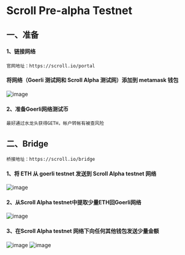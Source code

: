 # Scroll Pre-alpha Testnet

## 一、准备
#### 1、链接网络
    官网地址：https://scroll.io/portal    
    
#### 将网络（Goerli 测试网和 Scroll Alpha 测试网）添加到 metamask 钱包
![image](https://github.com/ZoeDTiger/Scroll-Alpha-Testnet/assets/100336530/d7436599-a495-4e03-b9c9-4ad162e8c3a1)

#### 2、准备Goerli网络测试币
    最好通过水龙头获得GETH，帐户转帐有被查风险

## 二、Bridge
    桥接地址：https://scroll.io/bridge
    
#### 1、将 ETH 从 goerli testnet 发送到 Scroll Alpha testnet 网络
![image](https://github.com/ZoeDTiger/Scroll-Alpha-Testnet/assets/100336530/fdec443f-d32f-4c41-80b8-a2adec409da9)

#### 2、从Scroll Alpha testnet中提取少量ETH回Goerli网络
![image](https://github.com/ZoeDTiger/Scroll-Alpha-Testnet/assets/100336530/2e6c83be-f708-474c-9a0b-28c8931901d5)

#### 3、在Scroll Alpha testnet 网络下向任何其他钱包发送少量金额
![image](https://github.com/ZoeDTiger/Scroll-Alpha-Testnet/assets/100336530/818c7ef8-145f-4d26-ad52-d65c0c5117aa)
![image](https://github.com/ZoeDTiger/Scroll-Alpha-Testnet/assets/100336530/f49f2874-21d3-4a85-ac73-be6eb1de287c)
















